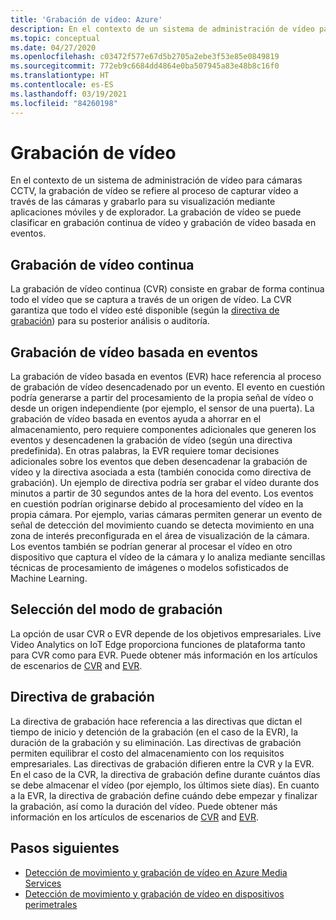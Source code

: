 ```yaml
---
title: 'Grabación de vídeo: Azure'
description: En el contexto de un sistema de administración de vídeo para cámaras CCTV, la grabación de vídeo se refiere al proceso de capturar vídeo a través de las cámaras y grabarlo para su visualización mediante aplicaciones móviles y de explorador. La grabación de vídeo se puede clasificar en grabación continua de vídeo y grabación de vídeo basada en eventos.
ms.topic: conceptual
ms.date: 04/27/2020
ms.openlocfilehash: c03472f577e67d5b2705a2ebe3f53e85e0849819
ms.sourcegitcommit: 772eb9c6684dd4864e0ba507945a83e48b8c16f0
ms.translationtype: HT
ms.contentlocale: es-ES
ms.lasthandoff: 03/19/2021
ms.locfileid: "84260198"
---
```

# <a name="video-recording"></a>Grabación de vídeo

En el contexto de un sistema de administración de vídeo para cámaras CCTV, la grabación de vídeo se refiere al proceso de capturar vídeo a través de las cámaras y grabarlo para su visualización mediante aplicaciones móviles y de explorador. La grabación de vídeo se puede clasificar en grabación continua de vídeo y grabación de vídeo basada en eventos. 

## <a name="continuous-video-recording"></a>Grabación de vídeo continua  

La grabación de vídeo continua (CVR) consiste en grabar de forma continua todo el vídeo que se captura a través de un origen de vídeo. La CVR garantiza que todo el vídeo esté disponible (según la [directiva de grabación](#recording-policy)) para su posterior análisis o auditoría.

## <a name="event-based-video-recording"></a>Grabación de vídeo basada en eventos  

La grabación de vídeo basada en eventos (EVR) hace referencia al proceso de grabación de vídeo desencadenado por un evento. El evento en cuestión podría generarse a partir del procesamiento de la propia señal de vídeo o desde un origen independiente (por ejemplo, el sensor de una puerta). La grabación de vídeo basada en eventos ayuda a ahorrar en el almacenamiento, pero requiere componentes adicionales que generen los eventos y desencadenen la grabación de vídeo (según una directiva predefinida). En otras palabras, la EVR requiere tomar decisiones adicionales sobre los eventos que deben desencadenar la grabación de vídeo y la directiva asociada a esta (también conocida como directiva de grabación). Un ejemplo de directiva podría ser grabar el vídeo durante dos minutos a partir de 30 segundos antes de la hora del evento. Los eventos en cuestión podrían originarse debido al procesamiento del vídeo en la propia cámara. Por ejemplo, varias cámaras permiten generar un evento de señal de detección del movimiento cuando se detecta movimiento en una zona de interés preconfigurada en el área de visualización de la cámara. Los eventos también se podrían generar al procesar el vídeo en otro dispositivo que captura el vídeo de la cámara y lo analiza mediante sencillas técnicas de procesamiento de imágenes o modelos sofisticados de Machine Learning. 

## <a name="choosing-recording-modes"></a>Selección del modo de grabación  

La opción de usar CVR o EVR depende de los objetivos empresariales. Live Video Analytics on IoT Edge proporciona funciones de plataforma tanto para CVR como para EVR. Puede obtener más información en los artículos de escenarios de [CVR](continuous-video-recording-concept.md) and [EVR](event-based-video-recording-concept.md).

## <a name="recording-policy"></a>Directiva de grabación  

La directiva de grabación hace referencia a las directivas que dictan el tiempo de inicio y detención de la grabación (en el caso de la EVR), la duración de la grabación y su eliminación. Las directivas de grabación permiten equilibrar el costo del almacenamiento con los requisitos empresariales. Las directivas de grabación difieren entre la CVR y la EVR. En el caso de la CVR, la directiva de grabación define durante cuántos días se debe almacenar el vídeo (por ejemplo, los últimos siete días). En cuanto a la EVR, la directiva de grabación define cuándo debe empezar y finalizar la grabación, así como la duración del vídeo. Puede obtener más información en los artículos de escenarios de [CVR](continuous-video-recording-concept.md) and [EVR](event-based-video-recording-concept.md).

## <a name="next-steps"></a>Pasos siguientes

* [Detección de movimiento y grabación de vídeo en Azure Media Services](detect-motion-record-video-clips-media-services-quickstart.md)
* [Detección de movimiento y grabación de vídeo en dispositivos perimetrales](detect-motion-record-video-clips-edge-devices-quickstart.md)

